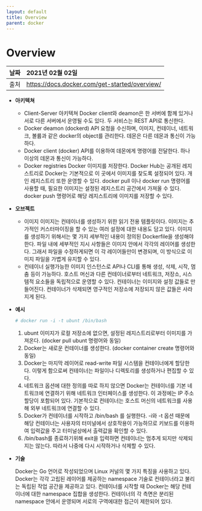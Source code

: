 ```yaml
---
layout: default
title: Overview
parent: docker
---
```


# Overview

| 날짜 | 2021년 02월 02일 |
|:----------|:-------------------------------------|
| 출처 | https://docs.docker.com/get-started/overview/ |

- **아키텍쳐**
    - Client-Server 아키텍쳐
    Docker client와 deamon은 한 서버에 함께 있거나 서로 다른 서버에서 운영될 수도 있다. 두 서비스는 REST API로 통신한다.
    - Docker deamon (dockerd)
    API 요청을 수신하며, 이미지, 컨테이너, 네트워크, 볼륨과 같은 docker의 object를 관리한다. 데몬은 다른 데몬과 통신이 가능하다.
    - Docker client (docker)
    API를 이용하여 데몬에게 명령어를 전달한다. 하나 이상의 데몬과 통신이 가능하다.
    - Docker registries
    Docker 이미지를 저장한다. Docker Hub는 공개된 레지스트리로 Docker는 기본적으로 이 곳에서 이미지를 찾도록 설정되어 있다. 개인 레지스트리 또한 운영할 수 있다. docker pull 이나 docker run 명령어를 사용할 때, 필요한 이미지는 설정된 레지스트리 공간에서 가져올 수 있다. docker push 명령어로 해당 레지스트리에 이미지를 저장할 수 있다.
- **오브젝트**
    - 이미지
    이미지는 컨테이너를 생성하기 위한 읽기 전용 템플릿이다. 이미지는 추가적인 커스터마이징을 할 수 있는 여러 설정에 대한 내용도 담고 있다. 이미지를 생성하기 위해서는 몇 가지 세부적인 내용이 정의된 Dockerfile을 생성해야 한다. 파일 내에 세부적인 지시 사항들은 이미지 안에서 각각의 레이어를 생성한다. 그래서 파일을 수정하게되면 이 각 레이어들만이 변경되며, 이 방식으로 이미지 파일을 가볍게 유지할 수 있다.
    - 컨테이너
    실행가능한 이미지 인스턴스로 API나 CLI를 통해 생성, 삭제, 시작, 멈춤 등이 가능하다. 호스트 머신과 다른 컨테이너로부터 네트워크, 저장소, 시스템적 요소들을 독립적으로 운영할 수 있다. 컨테이너는 이미지와 설정 값들로 만들어진다. 컨테이너가 삭제되면 영구적인 저장소에 저장되지 않은 값들은 사라지게 된다.
- **예시**

    ```bash
    # docker run -i -t ubunt /bin/bash
    ```

    1. ubunt 이미지가 로컬 저장소에 없으면, 설정된 레지스트리로부터 이미지를 가져온다.
    (docker pull ubunt 명령어와 동일)
    2. Docker는 새로운 컨테이너를 생성한다.
    (docker container create 명령어와 동일)
    3. Docker는 마지막 레이어로 read-write 파일 시스템을 컨테이너에게 할당한다. 이렇게 함으로써 컨테이너는 파일이나 디렉토리를 생성하거나 편집할 수 있다.
    4. 네트워크 옵션에 대한 정의를 따로 하지 않으면 Docker는 컨테이너를 기본 네트워크에 연결하기 위해 네트워크 인터페이스를 생성한다. 이 과정에는 IP 주소 할당이 포함되어 있다. 기본적으로 컨테이너는 호스트 머신의 네트워크를 사용해 외부 네트워크에 연결할 수 있다.
    5. Docker가 컨테이너를 시작하고 /bin/bash 를 실행한다. -i와 -t 옵션 때문에 해당 컨테이너는 사용자의 터미널에서 상호작용이 가능하므로 키보드를 이용하여 입력값을 주고 터미널상에서 출력값을 확인할 수 있다.
    6. /bin/bash를 종료하기위해 exit을 입력하면 컨테이너는 멈추게 되지만 삭제되지는 않는다. 따라서 나중에 다시 시작하거나 삭제할 수 있다.
- **기술**

    Docker는 Go 언어로 작성되었으며 Linux 커널의 몇 가지 특징을 사용하고 있다. Docker는 각각 고립된 레이어를 제공하는 namespace  기술로 컨테이너라고 불리는 독립된 작업 공간을 제공하고 있다. 컨테이너를 시작할 때 Docker는 해당 컨테이너에 대한 namespace 집합을 생성한다. 컨테이너의 각 측면은 분리된 namespace 안에서 운영되며 서로의 구역에대한 접근이 제한되어 있다.
